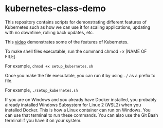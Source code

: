 # kubernetes-class-demo
This repository contains scripts for demonstrating different features of Kubernetes such as how we can use it for scaling applications, updating with no downtime, rolling back updates, etc.

This [video](https://screenapp.io/app/#/shared/3d44a228-dc83-4f29-b85b-d4383fcaa921) demonstrates some of the features of Kubernetes.

To make shell files executable, run the command chmod +x [NAME OF FILE]. 

For example, `chmod +x setup_kubernetes.sh`

Once you make the file executable, you can run it by using `./` as a prefix to file.

For example, `./setup_kubernetes.sh`

If you are on Windows and you already have Docker installed, you probably already installed Windows Subsystem for Linux 2 (WSL2) when you installed Docker. This is how a Linux container can run on Windows. You can use that terminal to run these commands. You can also use the Git Bash terminal if you have it on your system.

